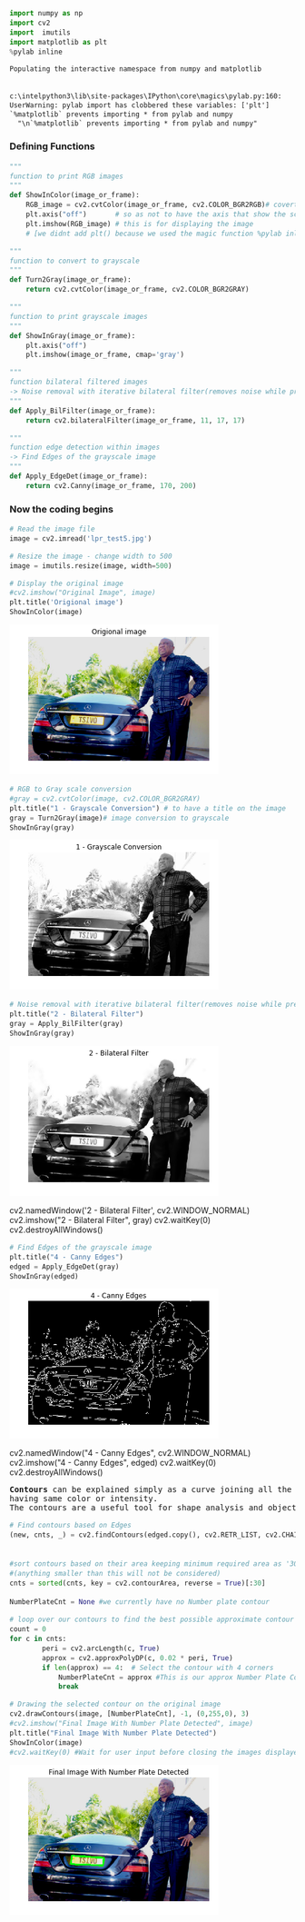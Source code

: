 

```python
import numpy as np
import cv2
import  imutils
import matplotlib as plt
%pylab inline
```

    Populating the interactive namespace from numpy and matplotlib


    c:\intelpython3\lib\site-packages\IPython\core\magics\pylab.py:160: UserWarning: pylab import has clobbered these variables: ['plt']
    `%matplotlib` prevents importing * from pylab and numpy
      "\n`%matplotlib` prevents importing * from pylab and numpy"


<h3>Defining Functions</h3>


```python
"""
function to print RGB images
"""
def ShowInColor(image_or_frame):
    RGB_image = cv2.cvtColor(image_or_frame, cv2.COLOR_BGR2RGB)# coverting from BGR scheme to RGB color format
    plt.axis("off")       # so as not to have the axis that show the scale of the images
    plt.imshow(RGB_image) # this is for displaying the image
    # [we didnt add plt() because we used the magic function %pylab inline]
```


```python
"""
function to convert to grayscale
"""
def Turn2Gray(image_or_frame):
    return cv2.cvtColor(image_or_frame, cv2.COLOR_BGR2GRAY)
```


```python
"""
function to print grayscale images
"""
def ShowInGray(image_or_frame):
    plt.axis("off")
    plt.imshow(image_or_frame, cmap='gray')
```


```python
"""
function bilateral filtered images
-> Noise removal with iterative bilateral filter(removes noise while preserving edges)
"""
def Apply_BilFilter(image_or_frame):
    return cv2.bilateralFilter(image_or_frame, 11, 17, 17)
```


```python
"""
function edge detection within images
-> Find Edges of the grayscale image
"""
def Apply_EdgeDet(image_or_frame):
    return cv2.Canny(image_or_frame, 170, 200)
```

<h3>Now the coding begins</h3>


```python
# Read the image file
image = cv2.imread('lpr_test5.jpg')
```


```python
# Resize the image - change width to 500
image = imutils.resize(image, width=500)
```


```python
# Display the original image
#cv2.imshow("Original Image", image)
plt.title('Origional image')
ShowInColor(image)
```


![png](output_10_0.png)



```python
# RGB to Gray scale conversion
#gray = cv2.cvtColor(image, cv2.COLOR_BGR2GRAY)
plt.title("1 - Grayscale Conversion") # to have a title on the image
gray = Turn2Gray(image)# image conversion to grayscale
ShowInGray(gray)
```


![png](output_11_0.png)



```python
# Noise removal with iterative bilateral filter(removes noise while preserving edges)
plt.title("2 - Bilateral Filter")
gray = Apply_BilFilter(gray)
ShowInGray(gray)
```


![png](output_12_0.png)

cv2.namedWindow('2 - Bilateral Filter', cv2.WINDOW_NORMAL)
cv2.imshow("2 - Bilateral Filter", gray)
cv2.waitKey(0)
cv2.destroyAllWindows()


```python
# Find Edges of the grayscale image
plt.title("4 - Canny Edges")
edged = Apply_EdgeDet(gray)
ShowInGray(edged)
```


![png](output_14_0.png)


cv2.namedWindow("4 - Canny Edges", cv2.WINDOW_NORMAL)
cv2.imshow("4 - Canny Edges", edged)
cv2.waitKey(0)
cv2.destroyAllWindows()


<pre>
<b>Contours</b> can be explained simply as a curve joining all the continuous points (along the boundary),
having same color or intensity.
The contours are a useful tool for shape analysis and object detection and recognition.
</pre>


```python
# Find contours based on Edges
(new, cnts, _) = cv2.findContours(edged.copy(), cv2.RETR_LIST, cv2.CHAIN_APPROX_SIMPLE)


#sort contours based on their area keeping minimum required area as '30' 
#(anything smaller than this will not be considered)
cnts = sorted(cnts, key = cv2.contourArea, reverse = True)[:30]

NumberPlateCnt = None #we currently have no Number plate contour
```


```python
# loop over our contours to find the best possible approximate contour of number plate
count = 0
for c in cnts:
        peri = cv2.arcLength(c, True)
        approx = cv2.approxPolyDP(c, 0.02 * peri, True)
        if len(approx) == 4:  # Select the contour with 4 corners
            NumberPlateCnt = approx #This is our approx Number Plate Contour
            break
```


```python
# Drawing the selected contour on the original image
cv2.drawContours(image, [NumberPlateCnt], -1, (0,255,0), 3)
#cv2.imshow("Final Image With Number Plate Detected", image)
plt.title("Final Image With Number Plate Detected")
ShowInColor(image)
#cv2.waitKey(0) #Wait for user input before closing the images displayed
```


![png](output_19_0.png)

